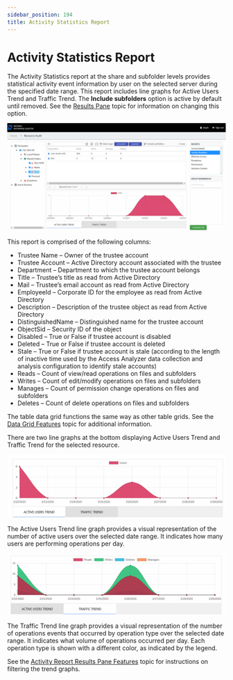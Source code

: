 ```yaml
---
sidebar_position: 194
title: Activity Statistics Report
---
```


# Activity Statistics Report

The Activity Statistics report at the share and subfolder levels provides statistical activity event information by user on the selected server during the specified date range. This report includes line graphs for Active Users Trend and Traffic Trend. The **Include subfolders** option is active by default until removed. See the [Results Pane](../../Navigate/Overview#Results "Results Pane") topic for information on changing this option.

![Activity Statistics report at the share and subfolder levels](../../../../../../../../static/Content/Resources/Images/Access/InformationCenter/ResourceAudit/FileSystem/ShareActivityStatistics.png "Activity Statistics report at the share and subfolder levels")

This report is comprised of the following columns:

* Trustee Name – Owner of the trustee account
* Trustee Account – Active Directory account associated with the trustee
* Department – Department to which the trustee account belongs
* Title – Trustee’s title as read from Active Directory
* Mail – Trustee’s email account as read from Active Directory
* EmployeeId – Corporate ID for the employee as read from Active Directory
* Description – Description of the trustee object as read from Active Directory
* DistinguishedName – Distinguished name for the trustee account
* ObjectSid – Security ID of the object
* Disabled – True or False if trustee account is disabled
* Deleted – True or False if trustee account is deleted
* Stale – True or False if trustee account is stale (according to the length of inactive time used by the Access Analyzer data collection and analysis configuration to identify stale accounts)
* Reads – Count of view/read operations on files and subfolders
* Writes – Count of edit/modify operations on files and subfolders
* Manages – Count of permission change operations on files and subfolders
* Deletes – Count of delete operations on files and subfolders

The table data grid functions the same way as other table grids. See the [Data Grid Features](../../../../General/DataGrid "Data Grid Features") topic for additional information.

There are two line graphs at the bottom displaying Active Users Trend and Traffic Trend for the selected resource.

![Active Users Trend line graph](../../../../../../../../static/Content/Resources/Images/Access/InformationCenter/ResourceAudit/FileSystem/ShareActiveUsersTrendGraph.png "Active Users Trend line graph")

The Active Users Trend line graph provides a visual representation of the number of active users over the selected date range. It indicates how many users are performing operations per day.

![Traffic Trend line graph](../../../../../../../../static/Content/Resources/Images/Access/InformationCenter/ResourceAudit/FileSystem/ShareTrafficTrendGraph.png "Traffic Trend line graph")

The Traffic Trend line graph provides a visual representation of the number of operations events that occurred by operation type over the selected date range. It indicates what volume of operations occurred per day. Each operation type is shown with a different color, as indicated by the legend.

See the [Activity Report Results Pane Features](../../Navigate/Overview#Activity "Activity Report Results Pane Features") topic for instructions on filtering the trend graphs.